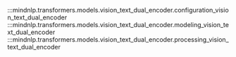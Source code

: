 :::mindnlp.transformers.models.vision_text_dual_encoder.configuration_vision_text_dual_encoder
:::mindnlp.transformers.models.vision_text_dual_encoder.modeling_vision_text_dual_encoder
:::mindnlp.transformers.models.vision_text_dual_encoder.processing_vision_text_dual_encoder